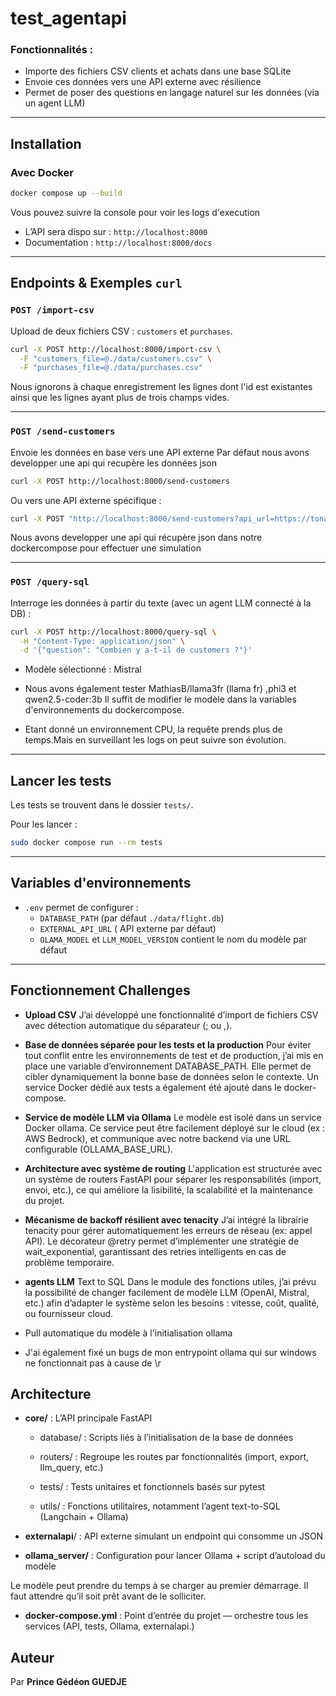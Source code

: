 #  test_agentapi

### Fonctionnalités :
- Importe des fichiers CSV clients et achats dans une base SQLite
- Envoie ces données vers une API externe avec résilience
- Permet de poser des questions en langage naturel sur les données (via un agent LLM)

---

## Installation 


###  Avec Docker
```bash
docker compose up --build
```
Vous pouvez suivre la console pour voir les logs d'execution

- L’API sera dispo sur : `http://localhost:8000`
- Documentation :  `http://localhost:8000/docs`
---

##  Endpoints & Exemples `curl`

###  `POST /import-csv`
Upload de deux fichiers CSV : `customers` et `purchases`.
```bash
curl -X POST http://localhost:8000/import-csv \
  -F "customers_file=@./data/customers.csv" \
  -F "purchases_file=@./data/purchases.csv"
```
Nous ignorons à chaque enregistrement les lignes dont l'id est existantes ainsi que les lignes ayant plus de trois champs vides.

---

### `POST /send-customers`

Envoie les données en base vers une API externe 
Par défaut nous avons developper une api qui recupère les données json
```bash
curl -X POST http://localhost:8000/send-customers
```
Ou vers une API externe spécifique :
```bash
curl -X POST "http://localhost:8000/send-customers?api_url=https://tonapi.com"
```
Nous avons developper une api qui récupère json dans notre dockercompose pour effectuer 
une simulation

---

###  `POST /query-sql`
Interroge les données à partir du texte (avec un agent LLM connecté à la DB) :
```bash
curl -X POST http://localhost:8000/query-sql \
  -H "Content-Type: application/json" \
  -d '{"question": "Combien y a-t-il de customers ?"}'
```
- Modèle sélectionné : Mistral

- Nous avons également tester MathiasB/llama3fr (llama fr) ,phi3 et qwen2.5-coder:3b
Il suffit de modifier le modèle dans la variables d'environnements du dockercompose.
- Etant donné un environnement CPU, la requête prends plus de temps.Mais en surveillant 
les logs on peut suivre son évolution.
---

##  Lancer les tests
Les tests se trouvent dans le dossier `tests/`.

Pour les lancer :

```bash
sudo docker compose run --rm tests
```

---

## Variables d'environnements

- `.env` permet de configurer :
  - `DATABASE_PATH` (par défaut `./data/flight.db`)
  - `EXTERNAL_API_URL` ( API externe par défaut)
  - `OLAMA_MODEL` et `LLM_MODEL_VERSION` contient le nom du modèle par défaut

---

## Fonctionnement Challenges
- **Upload  CSV**
J’ai développé une fonctionnalité d’import de fichiers CSV avec détection automatique du séparateur (; ou ,). 

- **Base de données séparée pour les tests et la production**
Pour éviter tout conflit entre les environnements de test et de production, j’ai mis en place une variable d’environnement DATABASE_PATH. Elle permet de cibler dynamiquement la bonne base de données selon le contexte. Un service Docker dédié aux tests a également été ajouté dans le docker-compose.

- **Service de modèle LLM via Ollama**
Le modèle est isolé dans un service Docker ollama. Ce service peut  être facilement déployé sur le cloud (ex : AWS Bedrock), et communique avec notre backend via une URL configurable (OLLAMA_BASE_URL).

- **Architecture  avec système de routing**
L'application est structurée avec un système de routers FastAPI pour séparer les responsabilités (import, envoi, etc.), ce qui améliore la lisibilité, la scalabilité et la maintenance du projet.

- **Mécanisme de backoff résilient avec tenacity**
J’ai intégré la librairie tenacity pour gérer automatiquement les erreurs de réseau (ex: appel API). Le décorateur @retry permet d’implémenter une stratégie de wait_exponential, garantissant des retries intelligents en cas de problème temporaire.

- **agents LLM** Text to SQL
Dans le module des fonctions utiles, j’ai prévu la possibilité de changer facilement de modèle LLM (OpenAI, Mistral, etc.) afin d’adapter le système selon les besoins : vitesse, coût, qualité, ou fournisseur cloud.

- Pull automatique du modèle à l'initialisation ollama
- J'ai également fixé un bugs de mon entrypoint ollama qui sur windows ne fonctionnait pas à cause de \r

## Architecture
- **core/** : L’API principale FastAPI

  - database/ : Scripts liés à l’initialisation de la base de données

  - routers/ : Regroupe les routes par fonctionnalités (import, export, llm_query, etc.)

  - tests/ : Tests unitaires et fonctionnels basés sur pytest

  - utils/ : Fonctions utilitaires, notamment l’agent text-to-SQL (Langchain + Ollama)

- **externalapi**/ :  API externe simulant un endpoint qui consomme un JSON 

- **ollama_server/** : Configuration pour lancer Ollama + script d’autoload du modèle

Le modèle peut prendre du temps à se charger au premier démarrage. Il faut attendre qu’il soit prêt avant de le solliciter.

- **docker-compose.yml** : Point d’entrée du projet — orchestre tous les services (API, tests, Ollama, externalapi.)


## Auteur

Par **Prince Gédéon GUEDJE**
